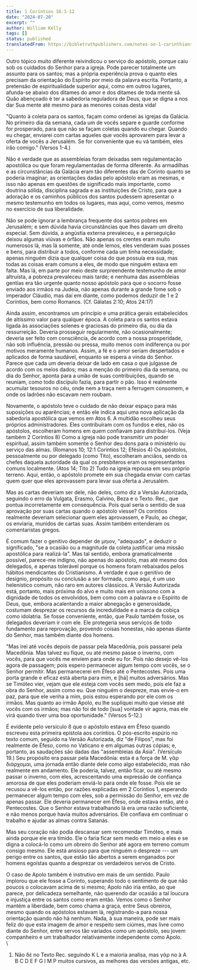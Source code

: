 ```yaml
---
title: 1 Coríntios 16:1-12
date: "2024-07-20"
excerpt: ""
author: William Kelly
tags: []
status: published
translatedFrom: https://bibletruthpublishers.com/notes-on-1-corinthians-16-1-12/william-kelly-wk/w-kelly/lac143274-lub-16164-5
---
```


Outro tópico muito diferente reivindicou o serviço do apóstolo, porque
caiu sob os cuidados do Senhor para a igreja. Pode parecer totalmente um
assunto para os santos; mas a própria experiência prova o quanto eles
precisam da orientação do Espírito por meio da palavra escrita.
Portanto, a pretensão de espiritualidade superior aqui, como em outros
lugares, afunda-se abaixo dos ditames do amor e dos ditames de toda
mente sã. Quão abençoado é ter a sabedoria reguladora de Deus, que se
digna a nos dar Sua mente até mesmo para as menores coisas desta vida!

"Quanto à coleta para os santos, façam como ordenei às igrejas da
Galácia. No primeiro dia da semana, cada um de vocês separe e guarde
conforme for prosperado, para que não se façam coletas quando eu chegar.
Quando eu chegar, enviarei com cartas aqueles que vocês aprovarem para
levar a oferta de vocês a Jerusalém. Se for conveniente que eu vá
também, eles irão comigo." (Versos 1-4.)

Não é verdade que as assembleias foram deixadas sem regulamentação
apostólica ou que foram regulamentadas de forma diferente. As armadilhas
e as circunstâncias da Galácia eram tão diferentes das de Corinto quanto
se poderia imaginar; as orientações dadas pelo apóstolo eram as mesmas,
e isso não apenas em questões de significado mais importante, como
doutrina sólida, disciplina sagrada e as instituições de Cristo, para
que a adoração e os caminhos públicos dos santos pudessem apresentar o
mesmo testemunho em todos os lugares, mas aqui, como vemos, mesmo no
exercício de sua liberalidade.

Não se pode ignorar a lembrança frequente dos santos pobres em
Jerusalém; e sem dúvida havia circunstâncias que lhes davam um direito
especial. Sem dúvida, a angústia externa prevaleceu, e a perseguição
deixou algumas viúvas e órfãos. Não apenas os crentes eram muito
numerosos lá, mas lá somente, até onde lemos, eles venderam suas posses
e bens, para distribuir a todos, conforme cada um tinha necessidade;
apenas ninguém dizia que qualquer coisa do que possuía era sua, mas
todas as coisas eram comuns a eles, de modo que ninguém estava em falta.
Mas lá, em parte por meio deste surpreendente testemunho de amor
altruísta, a pobreza prevaleceu mais tarde; e nenhuma das assembleias
gentias era tão urgente quanto nosso apóstolo para que o socorro fosse
enviado aos irmãos na Judeia, não apenas durante a grande fome sob o
imperador Cláudio, mas daí em diante, como podemos deduzir de 1 e 2
Coríntios, bem como Romanos. (Cf. Gálatas 2:10; Atos 24:17)

Ainda assim, encontramos um princípio e uma prática gerais estabelecidos
de altíssimo valor para qualquer época. A coleta para os santos estava
ligada às associações solenes e graciosas do primeiro dia, ou dia da
ressurreição. Deveria prosseguir regularmente, não ocasionalmente;
deveria ser feito com consciência, de acordo com a nossa prosperidade,
não sob influência, pressão ou pressa, muito menos com indiferença ou
por motivos meramente humanos. Assim, a fé e o amor seriam despertados e
aplicados de forma saudável, enquanto se espera a vinda do Senhor.
Parece que cada um deveria deixar de lado em casa o que julgasse de
acordo com os meios dados; mas a menção do primeiro dia da semana, ou
dia do Senhor, aponta para a união de suas contribuições, quando se
reuniam, como todo discípulo fazia, para partir o pão. Isso é realmente
acumular tesouros no céu, onde nem a traça nem a ferrugem consomem, e
onde os ladrões não escavam nem roubam.

Novamente, o apóstolo teve o cuidado de não deixar espaço para más
suposições ou aparências; e então ele indica aqui uma nova aplicação da
sabedoria apostólica que vemos em Atos 6. A multidão escolheu seus
próprios administradores. Eles contribuíram com os fundos e eles, não os
apóstolos, escolheram homens em quem confiavam para distribuí-los. (Veja
também 2 Coríntios 8) Como a igreja não pode transmitir um poder
espiritual, assim também somente o Senhor deu dons para o ministério ou
serviço das almas. (Romanos 10; 12:1 Coríntios 12; Efésios 4) Os
apóstolos, pessoalmente ou por delegado (como Tito), escolheram anciãos,
sendo os chefes daquela autoridade da qual os presbíteros eram os
representantes comuns localmente. (Atos 14; Tito 2) Tudo na igreja
repousa em seu próprio terreno. Aqui, então, o apóstolo promete em sua
chegada enviar com cartas quem quer que eles aprovassem para levar sua
oferta a Jerusalém.

Mas as cartas deveriam ser dele, não deles, como diz a Versão
Autorizada, seguindo o erro da Vulgata, Erasmo, Calvino, Beza e o Texto.
Rec., que pontua incorretamente em consequência. Pois qual seria o
sentido de sua aprovação por suas cartas quando o apóstolo viesse? Os
coríntios realmente deveriam selecionar quem eles aprovassem, e Paulo,
ao chegar, os enviaria, munidos de cartas suas. Assim também entenderam
os comentaristas gregos.

É comum fazer o genitivo depender de μηιον, "adequado", e deduzir o
significado, "se a ocasião ou a magnitude da coleta justificar uma
missão apostólica para realizá-la". Mas tal sentido, embora
gramaticalmente possível, parece-me indigno, não apenas do apóstolo, mas
até mesmo dos delegados, e apenas tolerável porque os homens foram
rebaixados pelos hábitos mendicantes do Cristianismo. A verdade é que o
genitivo de desígnio, propósito ou conclusão a ser formada, como aqui, é
um uso helenístico comum, não raro em autores clássicos. A Versão
Autorizada está, portanto, mais próxima do alvo e muito mais em uníssono
com a dignidade de todos os envolvidos, bem como com a palavra e o
Espírito de Deus, que, embora acalentando a maior abnegação e
generosidade, costumam desprezar os recursos da incredulidade e a marca
da cobiça como idolatria. Se fosse conveniente, então, que Paulo também
fosse, os delegados deveriam ir com ele. Ele protegeria seus serviços de
todo fundamento para reprovação, provendo coisas honestas, não apenas
diante do Senhor, mas também diante dos homens.

"Mas irei até vocês depois de passar pela Macedônia, pois passarei pela
Macedônia. Mas talvez eu fique, ou até mesmo passe o inverno, com vocês,
para que vocês me enviem para onde eu for. Pois não desejo vê-los agora
de passagem; pois espero permanecer algum tempo com vocês, se o Senhor
permitir. Mas permanecerei em Éfeso até o Pentecostes. Pois uma porta
grande e eficaz está aberta para mim, e \[há\] muitos adversários. Mas
se Timóteo vier, vejam que ele esteja com vocês sem medo, pois ele faz a
obra do Senhor, assim como eu. Que ninguém o despreze, mas envie-o em
paz, para que ele venha a mim, pois estou esperando por ele com os
irmãos. Mas quanto ao irmão Apolo, eu lhe supliquei muito que viesse até
vocês com os irmãos; mas não foi de todo \[sua\] vontade vir agora, mas
ele virá quando tiver uma boa oportunidade." (Versos 5-12.)

É evidente pelo versículo 8 que o apóstolo estava em Éfeso quando
escreveu esta primeira epístola aos coríntios. O pós-escrito espúrio no
texto comum, seguido na Versão Autorizada, diz "de Filipos", mas foi
realmente de Éfeso, como no Vaticano e em algumas outras cópias; e,
portanto, as saudações são dadas das "assembleias da Ásia". (Versículo
19.) Seu propósito era passar pela Macedônia: esta é a força de M. γᾶρ
διάρχομαι, uma jornada então diante dele como algo estabelecido, mas não
realmente em andamento. Ele poderia, talvez, então ficar, ou até mesmo
passar o inverno, com eles, acrescentando uma expressão de confiança
amorosa de que eles poderiam enviá-lo para onde ele fosse. Pois ele se
recusou a vê-los então, por razões explicadas em 2 Coríntios 1,
esperando permanecer algum tempo com eles, sob a permissão do Senhor, em
vez de apenas passar. Ele deveria permanecer em Éfeso, onde estava
então, até o Pentecostes. Que o Senhor estava trabalhando lá era uma
razão suficiente, e não menos porque havia muitos adversários. Ele
confiava em continuar o trabalho e ajudar as almas contra Satanás.

Mas seu coração não podia descansar sem recomendar Timóteo, e mais ainda
porque ele era tímido. Ele o faria ficar sem medo em meio a eles e se
digna a colocá-lo como um obreiro do Senhor até agora em terreno comum
consigo mesmo. Ele está ansioso para que ninguém o despreze --- um
perigo entre os santos, que estão tão abertos a serem enganados por
homens egoístas quanto a desprezar os verdadeiros servos de Cristo.

O caso de Apolo também é instrutivo em mais de um sentido. Paulo
implorou que ele fosse a Corinto, superando todo o sentimento de que não
poucos o colocavam acima de si mesmo; Apolo não iria então, ao que
parece, por delicadeza semelhante, não querendo dar ocasião a tal
loucura e injustiça entre os santos como eram então. Vemos como o Senhor
mantém a liberdade, bem como chama a graça, entre Seus obreiros, mesmo
quando os apóstolos estavam lá, registrando-a para nossa orientação
quando não há nenhum. Nada, à sua maneira, pode ser mais feliz do que
esta imagem de amor e respeito sem ciúmes, mas livre como diante do
Senhor, entre servos tão variados como um apóstolo, seu jovem
companheiro e um trabalhador relativamente independente como Apolo.\
\

1. Não δέ no Texto Rec. seguindo K L e a maioria analisa, mas γάρ no à A
   B C D E F G I M P muitos cursivos, as melhores das versões antigas, etc.
